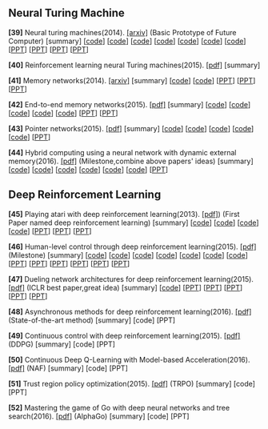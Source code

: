 **Neural Turing Machine**
----------------------------

**[39]** Neural turing machines(2014). [[arxiv]](http://arxiv.org/pdf/1410.5401.pdf) (Basic Prototype of Future Computer) [summary] [[code](https://github.com/carpedm20/NTM-tensorflow)] [[code](https://github.com/flomlo/ntm_keras)] [[code](https://github.com/snipsco/ntm-lasagne)] [[code](https://github.com/kaishengtai/torch-ntm)] [[code](https://github.com/jingweiz/pytorch-dnc)] [[code](https://github.com/shawntan/neural-turing-machines)] [[code](https://github.com/shawntan/neural-turing-machines)] [[PPT](http://klab.smpp.northwestern.edu/wiki/images/4/43/NTM2.pdf)] [[PPT](https://github.com/gopala-kr/summary/blob/master/summaries/Week-3/ppt/Turing.ppt)] [[PPT](https://github.com/gopala-kr/summary/blob/master/summaries/Week-3/ppt/lec27_memory.pptx)] [[PPT](https://github.com/gopala-kr/summary/blob/master/summaries/Week-3/ppt/last_lecture.ppt)]

**[40]** Reinforcement learning neural Turing machines(2015). [[pdf]](https://pdfs.semanticscholar.org/f10e/071292d593fef939e6ef4a59baf0bb3a6c2b.pdf) [summary] 

**[41]** Memory networks(2014). [[arxiv]](http://arxiv.org/pdf/1410.3916) [summary] [[code](https://github.com/facebook/MemNN)] [[code](https://github.com/HendrikStrobelt/LSTMVis)]  [[PPT](https://github.com/gopala-kr/summary/blob/master/summaries/Week-3/ppt/L19_MemNN.pptx)]  [[PPT](https://github.com/gopala-kr/summary/blob/master/summaries/Week-3/ppt/abordes-lxmlss.pptx)]  [[PPT](https://github.com/gopala-kr/summary/blob/master/summaries/Week-3/ppt/presentation_v07.pptx)]

**[42]** End-to-end memory networks(2015). [[pdf]](http://papers.nips.cc/paper/5846-end-to-end-memory-networks.pdf) [summary] [[code](https://github.com/carpedm20/MemN2N-tensorflow)]  [[code](https://github.com/vinhkhuc/MemN2N-babi-python)] [[code](https://github.com/domluna/memn2n)] [[code](https://github.com/npow/MemN2N)] [[code](https://github.com/ganeshjawahar/mem_absa)] [[PPT](http://www.cs.utoronto.ca/~fidler/teaching/2015/slides/CSC2523/marina_memnets.pdf)] [[PPT](https://pdfs.semanticscholar.org/10eb/d5c40277ecba4ed45d3dc12f9f1226720523.pdf)]

**[43]** Pointer networks(2015). [[pdf]](http://papers.nips.cc/paper/5866-pointer-networks.pdf) [summary] [[code](https://github.com/abisee/pointer-generator)] [[code](https://github.com/devsisters/pointer-network-tensorflow)] [[code](https://github.com/ikostrikov/TensorFlow-Pointer-Networks)] [[code](https://github.com/vshallc/PtrNets)] [[code](https://github.com/keon/pointer-networks)] [[PPT](http://download.mpi-inf.mpg.de/d2/mmalinow-slides/attention_networks.pdf)] 

**[44]** Hybrid computing using a neural network with dynamic external memory(2016). [[pdf]](https://www.dropbox.com/s/0a40xi702grx3dq/2016-graves.pdf) (Milestone,combine above papers' ideas) [summary] [[code](https://github.com/deepmind/dnc)] [[code](https://github.com/Mostafa-Samir/DNC-tensorflow)]  [[code](https://github.com/bgavran/DNC)]  [[code](https://github.com/claymcleod/tf-differentiable-neural-computer)]  [[code](https://github.com/greydanus/dnc)]  [[code](https://github.com/ypxie/pytorch-NeuCom)] [[PPT](https://courses.cs.ut.ee/MTAT.03.292/2016_fall/uploads/Main/externalmemory.pdf)] 

**Deep Reinforcement Learning**
------------------------

**[45]** Playing atari with deep reinforcement learning(2013). [[pdf]](http://arxiv.org/pdf/1312.5602.pdf)) (First Paper named deep reinforcement learning) [summary] [[code](https://github.com/kristjankorjus/Replicating-DeepMind)] [[code](https://github.com/gliese581gg/DQN_tensorflow)] [[code](https://github.com/daemonmaker/hedgehog)] [[code](https://github.com/Andy-P/DeepQLearning.jl)] [[PPT](http://icml.cc/2016/tutorials/deep_rl_tutorial.pdf)] [[PPT](http://www0.cs.ucl.ac.uk/staff/d.silver/web/Resources_files/deep_rl.pdf)] [[PPT](https://www.cl.cam.ac.uk/~pv273/slides/RL-PetarV-Presentation.pdf)] 

**[46]** Human-level control through deep reinforcement learning(2015). [[pdf]](https://storage.googleapis.com/deepmind-data/assets/papers/DeepMindNature14236Paper.pdf) (Milestone) [summary] [[code]()] [[code](https://github.com/devsisters/DQN-tensorflow)] [[code](https://github.com/whackashoe/Human_Level_Control_through_Deep_Reinforcement_Learning)] [[code](https://github.com/Kaixhin/human-level-control)] [[code](https://github.com/paengs/DQN)] [[code](https://github.com/meta-inf/dqn_caffe)] [[code](https://github.com/adepierre/Nature_Atari)]  [[PPT](https://www.slideshare.net/MuhammedKocaba/humanlevel-control-through-deep-reinforcement-learning-presentation)] [[PPT](https://web.stanford.edu/class/psych209/Readings/MnihEtAlHassibis15NatureControlDeepRL.pdf)] [[PPT](http://www.teach.cs.toronto.edu/~csc2542h/fall/material/csc2542f16_dqn.pdf)] [[PPT](http://llcao.net/cu-deeplearning15/presentation/DeepMindNature-preso-w-David-Silver-RL.pdf)] [[PPT](https://github.com/gopala-kr/summary/blob/master/summaries/Week-3/ppt/ReinforcementLearning_part1.pptx)] [[PPT](https://github.com/gopala-kr/summary/blob/master/summaries/Week-3/ppt/rl-function-approximation.pptx)]

**[47]** Dueling network architectures for deep reinforcement learning(2015). [[pdf]](http://arxiv.org/pdf/1511.06581) (ICLR best paper,great idea) [summary] [[code]()] [[PPT](https://www.slideshare.net/carpedm20/dueling-network-architectures-for-deep-reinforcement-learning)] [[PPT](http://slazebni.cs.illinois.edu/spring17/lec17_rl.pdf)] [[PPT](http://icml.cc/2016/reviews/927.txt)] [[PPT](http://prediction-machines.com/wp-content/uploads/2017/07/Python-Meetup-Presentation.pdf)] [[PPT](http://speech.ee.ntu.edu.tw/~tlkagk/courses/MLDS_2017/Lecture/RL%20(v5).pdf)]

**[48]** Asynchronous methods for deep reinforcement learning(2016). [[pdf]](http://arxiv.org/pdf/1602.01783) (State-of-the-art method) [summary] [code] [PPT] 

**[49]** Continuous control with deep reinforcement learning(2015). [[pdf]](http://arxiv.org/pdf/1509.02971) (DDPG) [summary] [code] [PPT] 

**[50]** Continuous Deep Q-Learning with Model-based Acceleration(2016). [[pdf]](http://arxiv.org/pdf/1603.00748) (NAF) [summary] [code] [PPT] 

**[51]** Trust region policy optimization(2015). [[pdf]](http://www.jmlr.org/proceedings/papers/v37/schulman15.pdf) (TRPO) [summary] [code] [PPT] 

**[52]** Mastering the game of Go with deep neural networks and tree search(2016). [[pdf]](http://willamette.edu/~levenick/cs448/goNature.pdf) (AlphaGo) [summary] [code] [PPT] 
